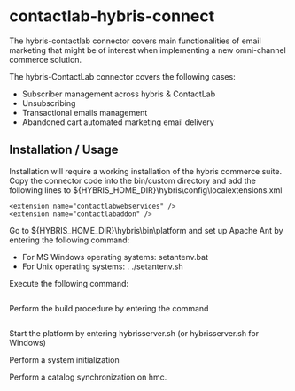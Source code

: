 contactlab-hybris-connect
=========================

The hybris-contactlab connector covers main functionalities of email marketing that might be of interest when implementing a new omni-channel commerce solution.

The hybris-ContactLab connector covers the following cases:
- Subscriber management across hybris & ContactLab
- Unsubscribing
- Transactional emails management
- Abandoned cart automated marketing email delivery


Installation / Usage
--------------------

Installation will require a working installation of the hybris commerce suite. Copy the connector code into the bin/custom directory and add the following lines to ${HYBRIS_HOME_DIR}\hybris\config\localextensions.xml
```<extension name="contactlab" />
<extension name="contactlabwebservices" />
<extension name="contactlabaddon" />
```

Go to ${HYBRIS_HOME_DIR}\hybris\bin\platform and set up Apache Ant by entering the following command:

- For MS Windows operating systems: setantenv.bat 
- For Unix operating systems: . ./setantenv.sh

Execute the following command:
```ant addoninstall -Daddonnames="contactlabaddon" -DaddonStorefront.yacceleratorstorefront="yacceleratorstorefront"
```

Perform the build procedure by entering the command
```ant clean all
```

Start the platform by entering hybrisserver.sh (or hybrisserver.sh for Windows)

Perform a system initialization

Perform a catalog synchronization on hmc.

